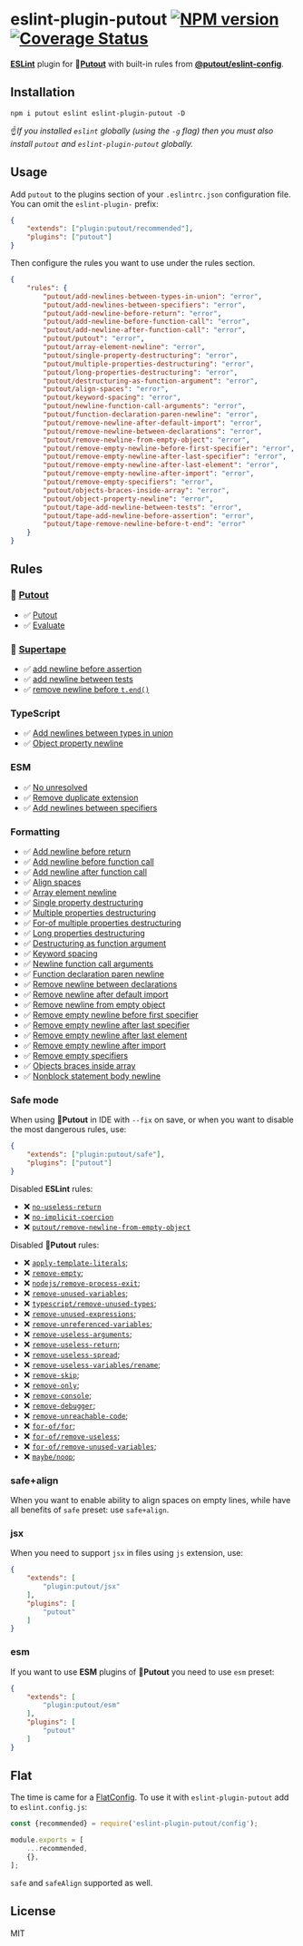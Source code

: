 # eslint-plugin-putout [![NPM version][NPMIMGURL]][NPMURL] [![Coverage Status][CoverageIMGURL]][CoverageURL]

[NPMIMGURL]: https://img.shields.io/npm/v/eslint-plugin-putout.svg?style=flat&longCache=true
[NPMURL]: https://npmjs.org/package/eslint-plugin-putout "npm"
[CoverageURL]: https://coveralls.io/github/coderaiser/putout?branch=master
[CoverageIMGURL]: https://coveralls.io/repos/coderaiser/putout/badge.svg?branch=master&service=github

[**ESLint**](https://eslint.org) plugin for 🐊[**Putout**](https://github.com/coderaiser/putout) with built-in rules from [**@putout/eslint-config**](https://github.com/coderaiser/putout/tree/master/packages/eslint-config#readme).

## Installation

```
npm i putout eslint eslint-plugin-putout -D
```

☝️*If you installed `eslint` globally (using the `-g` flag) then you must also install `putout` and `eslint-plugin-putout` globally.*

## Usage

Add `putout` to the plugins section of your `.eslintrc.json` configuration file. You can omit the `eslint-plugin-` prefix:

```json
{
    "extends": ["plugin:putout/recommended"],
    "plugins": ["putout"]
}
```

Then configure the rules you want to use under the rules section.

```json
{
    "rules": {
        "putout/add-newlines-between-types-in-union": "error",
        "putout/add-newlines-between-specifiers": "error",
        "putout/add-newline-before-return": "error",
        "putout/add-newline-before-function-call": "error",
        "putout/add-newline-after-function-call": "error",
        "putout/putout": "error",
        "putout/array-element-newline": "error",
        "putout/single-property-destructuring": "error",
        "putout/multiple-properties-destructuring": "error",
        "putout/long-properties-destructuring": "error",
        "putout/destructuring-as-function-argument": "error",
        "putout/align-spaces": "error",
        "putout/keyword-spacing": "error",
        "putout/newline-function-call-arguments": "error",
        "putout/function-declaration-paren-newline": "error",
        "putout/remove-newline-after-default-import": "error",
        "putout/remove-newline-between-declarations": "error",
        "putout/remove-newline-from-empty-object": "error",
        "putout/remove-empty-newline-before-first-specifier": "error",
        "putout/remove-empty-newline-after-last-specifier": "error",
        "putout/remove-empty-newline-after-last-element": "error",
        "putout/remove-empty-newline-after-import": "error",
        "putout/remove-empty-specifiers": "error",
        "putout/objects-braces-inside-array": "error",
        "putout/object-property-newline": "error",
        "putout/tape-add-newline-between-tests": "error",
        "putout/tape-add-newline-before-assertion": "error",
        "putout/tape-remove-newline-before-t-end": "error"
    }
}
```

## Rules

### 🐊 [Putout](https://github.com/coderaiser/putout#readme)

- ✅ [Putout](/packages/eslint-plugin-putout/lib/putout#readme)
- ✅ [Evaluate](/packages/eslint-plugin-putout/lib/evaluate#readme)

### 📼 [Supertape](https://github.com/coderaiser/supertape#readme)

- ✅ [add newline before assertion](/packages/eslint-plugin-putout/lib/tape-add-newline-before-assertion#readme)
- ✅ [add newline between tests](/packages/eslint-plugin-putout/lib/tape-add-newline-between-tests#readme)
- ✅ [remove newline before `t.end()`](/packages/eslint-plugin-putout/lib/tape-remove-newline-before-t-end#readme)

### TypeScript

- ✅ [Add newlines between types in union](/packages/eslint-plugin-putout/lib/add-newlines-between-types-in-union#readme)
- ✅ [Object property newline](/packages/eslint-plugin-putout/lib/object-property-newline#readme)

### ESM

- ✅ [No unresolved](/packages/eslint-plugin-putout/lib/no-unresolved#readme)
- ✅ [Remove duplicate extension](/packages/eslint-plugin-putout/lib/remove-duplicate-extensions#readme)
- ✅ [Add newlines between specifiers](/packages/eslint-plugin-putout/lib/add-newlines-between-specifiers#readme)

### Formatting

- ✅ [Add newline before return](/packages/eslint-plugin-putout/lib/add-newline-before-return#readme)
- ✅ [Add newline before function call](/packages/eslint-plugin-putout/lib/add-newline-before-function-call#readme)
- ✅ [Add newline after function call](/packages/eslint-plugin-putout/lib/add-newline-after-function-call#readme)
- ✅ [Align spaces](/packages/eslint-plugin-putout/lib/align-spaces#readme)
- ✅ [Array element newline](/packages/eslint-plugin-putout/lib/array-element-newline#readme)
- ✅ [Single property destructuring](/packages/eslint-plugin-putout/lib/single-property-destructuring#readme)
- ✅ [Multiple properties destructuring](/packages/eslint-plugin-putout/lib/multiple-properties-destructuring#readme)
- ✅ [For-of multiple properties destructuring](/packages/eslint-plugin-putout/lib/for-of-multiple-properties-destructuring#readme)
- ✅ [Long properties destructuring](/packages/eslint-plugin-putout/lib/long-properties-destructuring#readme)
- ✅ [Destructuring as function argument](/packages/eslint-plugin-putout/lib/destructuring-as-function-argument#readme)
- ✅ [Keyword spacing](/packages/eslint-plugin-putout/lib/keyword-spacing#readme)
- ✅ [Newline function call arguments](/packages/eslint-plugin-putout/lib/newline-function-call-arguments#readme)
- ✅ [Function declaration paren newline](/packages/eslint-plugin-putout/lib/function-declaration-paren-newline#readme)
- ✅ [Remove newline between declarations](/packages/eslint-plugin-putout/lib/remove-newline-between-declarations#readme)
- ✅ [Remove newline after default import](/packages/eslint-plugin-putout/lib/remove-newline-after-default-import#readme)
- ✅ [Remove newline from empty object](/packages/eslint-plugin-putout/lib/remove-newline-from-empty-object#readme)
- ✅ [Remove empty newline before first specifier](/packages/eslint-plugin-putout/lib/remove-empty-newline-before-first-specifier#readme)
- ✅ [Remove empty newline after last specifier](/packages/eslint-plugin-putout/lib/remove-empty-newline-after-last-specifier#readme)
- ✅ [Remove empty newline after last element](/packages/eslint-plugin-putout/lib/remove-empty-newline-after-last-element#readme)
- ✅ [Remove empty newline after import](/packages/eslint-plugin-putout/lib/remove-empty-newline-after-import#readme)
- ✅ [Remove empty specifiers](/packages/eslint-plugin-putout/lib/remove-empty-specifiers#readme)
- ✅ [Objects braces inside array](/packages/eslint-plugin-putout/lib/objects-braces-inside-array#readme)
- ✅ [Nonblock statement body newline](/packages/eslint-plugin-putout/lib/non-block-statement-body-newline#readme)

### Safe mode

When using 🐊**Putout** in IDE with `--fix` on save, or when you want to disable the most dangerous rules, use:

```json
{
    "extends": ["plugin:putout/safe"],
    "plugins": ["putout"]
}
```

Disabled **ESLint** rules:

- ❌ [`no-useless-return`](https://eslint.org/docs/rules/no-useless-return#readme)
- ❌ [`no-implicit-coercion`](https://eslint.org/docs/rules/no-implicit-coercion#readme)
- ❌ [`putout/remove-newline-from-empty-object`](https://github.com/coderaiser/putout/tree/master/packages/eslint-plugin-putout/lib/remove-newline-from-empty-object#readme)

Disabled 🐊**Putout** rules:

- ❌ [`apply-template-literals`](https://github.com/coderaiser/putout/tree/v29.0.0/packages/plugin-remove-empty#readme);
- ❌ [`remove-empty`](https://github.com/coderaiser/putout/tree/v29.0.0/packages/plugin-remove-empty#readme);
- ❌ [`nodejs/remove-process-exit`](https://github.com/coderaiser/putout/tree/v29.0.0/packages/plugin-nodejs#remove-process-exit#readme);
- ❌ [`remove-unused-variables`](https://github.com/coderaiser/putout/tree/v29.0.0/packages/plugin-remove-unused-variables#readme);
- ❌ [`typescript/remove-unused-types`](https://github.com/coderaiser/putout/tree/v24.0.2/packages/plugin-typescript#remove-unused-types#readme);
- ❌ [`remove-unused-expressions`](https://github.com/coderaiser/putout/tree/v29.0.0/packages/plugin-remove-unused-expressions#readme);
- ❌ [`remove-unreferenced-variables`](https://github.com/coderaiser/putout/tree/v29.0.0/packages/plugin-remove-unreferenced-variables#readme);
- ❌ [`remove-useless-arguments`](https://github.com/coderaiser/putout/tree/master/packages/plugin-remove-useless-arguments#readme);
- ❌ [`remove-useless-return`](https://github.com/coderaiser/putout/tree/v29.0.0/packages/plugin-remove-useless-return#readme);
- ❌ [`remove-useless-spread`](https://github.com/coderaiser/putout/tree/v29.0.0/packages/plugin-remove-useless-spread/#readme);
- ❌ [`remove-useless-variables/rename`](https://github.com/coderaiser/putout/tree/v29.0.0/packages/plugin-remove-useless-variables#rename);
- ❌ [`remove-skip`](https://github.com/coderaiser/putout/tree/v29.0.0/packages/plugin-tape#remove-skip);
- ❌ [`remove-only`](https://github.com/coderaiser/putout/tree/v29.0.0/packages/plugin-tape#remove-only);
- ❌ [`remove-console`](https://github.com/coderaiser/putout/tree/v29.0.0/packages/plugin-remove-console#readme);
- ❌ [`remove-debugger`](https://github.com/coderaiser/putout/tree/v29.0.0/packages/plugin-remove-debugger#readme);
- ❌ [`remove-unreachable-code`](https://github.com/coderaiser/putout/tree/v29.0.0/packages/plugin-remove-unreachable-code#readme);
- ❌ [`for-of/for`](https://github.com/coderaiser/putout/tree/v29.1.2/packages/plugin-convert-for-to-for-of#readme);
- ❌ [`for-of/remove-useless`](https://github.com/coderaiser/putout/tree/v29.7.1/packages/plugin-for-of#remove-useless);
- ❌ [`for-of/remove-unused-variables`](https://github.com/coderaiser/putout/tree/29.7.1/packages/plugin-for-of#remove-unused-variables);
- ❌ [`maybe/noop`](https://github.com/coderaiser/putout/tree/29.2.4/packages/plugin-maybe#noop);

### safe+align

When you want to enable ability to align spaces on empty lines, while have all benefits of `safe` preset: use `safe+align`.

### jsx

When you need to support `jsx` in files using `js` extension,  use:

```json
{
    "extends": [
        "plugin:putout/jsx"
    ],
    "plugins": [
        "putout"
    ]
}
```

### esm

If you want to use **ESM** plugins of 🐊**Putout** you need to use `esm` preset:

```json
{
    "extends": [
        "plugin:putout/esm"
    ],
    "plugins": [
        "putout"
    ]
}
```

## Flat

The time is came for a [FlatConfig](https://eslint.org/blog/2022/08/new-config-system-part-2/). To use it with `eslint-plugin-putout` add to `eslint.config.js`:

```js
const {recommended} = require('eslint-plugin-putout/config');

module.exports = [
    ...recommended,
    {},
];
```

`safe` and `safeAlign` supported as well.

## License

MIT
